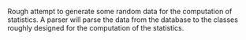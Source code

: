 Rough attempt to generate some random data for the computation of statistics.
A parser will parse the data from the database to the classes roughly designed for the computation of the statistics. 